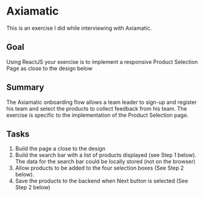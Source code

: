 # Axiamatic

This is an exercise I did while interviewing with Axiamatic.

## Goal

Using ReactJS your exercise is to implement a responsive Product Selection Page as close to the design below

## Summary

The Axiamatic onboarding flow allows a team leader to sign-up and register his team and select the products to collect feedback from his team. The exercise is specific to the implementation of the Product Selection page.

## Tasks

1. Build the page a close to the design
2. Build the search bar with a list of products displayed (see Step 1 below). The data for the search bar could be locally stored (not on the browser)
3. Allow products to be added to the four selection boxes (See Step 2 below).
4. Save the products to the backend when Next button is selected (See Step 2 below)
